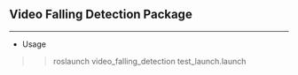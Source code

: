 ## Video Falling Detection Package
________________________________________________

+ Usage
>> roslaunch video_falling_detection test_launch.launch 
